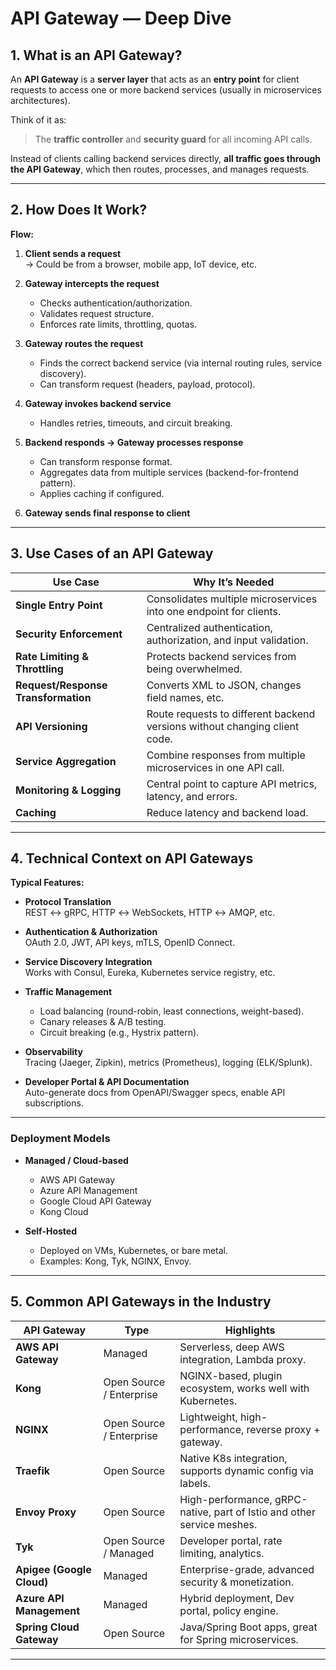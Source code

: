 # API Gateway — Deep Dive

## 1. What is an API Gateway?

An **API Gateway** is a **server layer** that acts as an **entry point** for client requests to access one or more backend services (usually in microservices architectures).

Think of it as:

> The **traffic controller** and **security guard** for all incoming API calls.

Instead of clients calling backend services directly, **all traffic goes through the API Gateway**, which then routes, processes, and manages requests.

---

## 2. How Does It Work?

**Flow:**

1. **Client sends a request**  
   → Could be from a browser, mobile app, IoT device, etc.

2. **Gateway intercepts the request**  
   - Checks authentication/authorization.
   - Validates request structure.
   - Enforces rate limits, throttling, quotas.

3. **Gateway routes the request**  
   - Finds the correct backend service (via internal routing rules, service discovery).
   - Can transform request (headers, payload, protocol). 

4. **Gateway invokes backend service**  
   - Handles retries, timeouts, and circuit breaking.

5. **Backend responds → Gateway processes response**  
   - Can transform response format.
   - Aggregates data from multiple services (backend-for-frontend pattern).
   - Applies caching if configured.

6. **Gateway sends final response to client**

---

## 3. Use Cases of an API Gateway

| Use Case                  | Why It’s Needed |
|---------------------------|-----------------|
| **Single Entry Point**    | Consolidates multiple microservices into one endpoint for clients. |
| **Security Enforcement**  | Centralized authentication, authorization, and input validation. |
| **Rate Limiting & Throttling** | Protects backend services from being overwhelmed. |
| **Request/Response Transformation** | Converts XML to JSON, changes field names, etc. |
| **API Versioning**        | Route requests to different backend versions without changing client code. |
| **Service Aggregation**   | Combine responses from multiple microservices in one API call. |
| **Monitoring & Logging**  | Central point to capture API metrics, latency, and errors. |
| **Caching**               | Reduce latency and backend load. |

---

## 4. Technical Context on API Gateways

**Typical Features:**

- **Protocol Translation**  
  REST ↔ gRPC, HTTP ↔ WebSockets, HTTP ↔ AMQP, etc.

- **Authentication & Authorization**  
  OAuth 2.0, JWT, API keys, mTLS, OpenID Connect.

- **Service Discovery Integration**  
  Works with Consul, Eureka, Kubernetes service registry, etc.

- **Traffic Management**  
  - Load balancing (round-robin, least connections, weight-based).
  - Canary releases & A/B testing.
  - Circuit breaking (e.g., Hystrix pattern).

- **Observability**  
  Tracing (Jaeger, Zipkin), metrics (Prometheus), logging (ELK/Splunk).

- **Developer Portal & API Documentation**  
  Auto-generate docs from OpenAPI/Swagger specs, enable API subscriptions.

--- 

### Deployment Models

- **Managed / Cloud-based**
  - AWS API Gateway
  - Azure API Management
  - Google Cloud API Gateway
  - Kong Cloud

- **Self-Hosted**
  - Deployed on VMs, Kubernetes, or bare metal.
  - Examples: Kong, Tyk, NGINX, Envoy.

---

## 5. Common API Gateways in the Industry

| API Gateway              | Type                | Highlights |
|--------------------------|---------------------|------------|
| **AWS API Gateway**      | Managed             | Serverless, deep AWS integration, Lambda proxy. |
| **Kong**                 | Open Source / Enterprise | NGINX-based, plugin ecosystem, works well with Kubernetes. |
| **NGINX**                | Open Source / Enterprise | Lightweight, high-performance, reverse proxy + gateway. |
| **Traefik**              | Open Source         | Native K8s integration, supports dynamic config via labels. |
| **Envoy Proxy**          | Open Source         | High-performance, gRPC-native, part of Istio and other service meshes. |
| **Tyk**                  | Open Source / Managed | Developer portal, rate limiting, analytics. |
| **Apigee (Google Cloud)**| Managed             | Enterprise-grade, advanced security & monetization. |
| **Azure API Management** | Managed             | Hybrid deployment, Dev portal, policy engine. |
| **Spring Cloud Gateway** | Open Source         | Java/Spring Boot apps, great for Spring microservices. |

---

